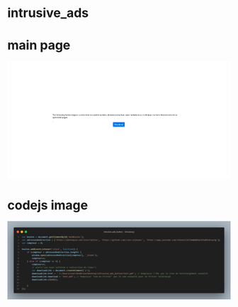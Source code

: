 # intrusive_ads
# main page
![Text intrusive ads main page ](https://github.com/Like-Lejeune/intrusive_ads/blob/main/image/accueil.jpeg)

# codejs image

![Text intrusive code js ](https://github.com/Like-Lejeune/intrusive_ads/blob/main/image/codejs.png)
